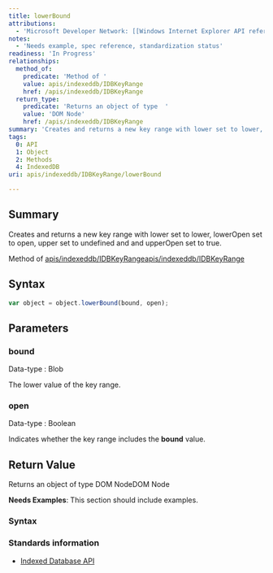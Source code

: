 ```yaml
---
title: lowerBound
attributions:
  - 'Microsoft Developer Network: [[Windows Internet Explorer API reference](http://msdn.microsoft.com/en-us/library/ie/hh828809%28v=vs.85%29.aspx) Article]'
notes:
  - 'Needs example, spec reference, standardization status'
readiness: 'In Progress'
relationships:
  method_of:
    predicate: 'Method of '
    value: apis/indexeddb/IDBKeyRange
    href: /apis/indexeddb/IDBKeyRange
  return_type:
    predicate: 'Returns an object of type  '
    value: 'DOM Node'
    href: /apis/indexeddb/IDBKeyRange
summary: 'Creates and returns a new key range with lower set to lower, lowerOpen set to open, upper set to undefined and and upperOpen set to true.'
tags:
  0: API
  1: Object
  2: Methods
  4: IndexedDB
uri: apis/indexeddb/IDBKeyRange/lowerBound

---
```

## Summary

Creates and returns a new key range with lower set to lower, lowerOpen set to open, upper set to undefined and and upperOpen set to true.

Method of [apis/indexeddb/IDBKeyRange](/apis/indexeddb/IDBKeyRange)[apis/indexeddb/IDBKeyRange](/apis/indexeddb/IDBKeyRange)

## Syntax

``` js
var object = object.lowerBound(bound, open);
```

## Parameters

### bound

 Data-type
:   Blob

 The lower value of the key range.

### open

 Data-type
:   Boolean

 Indicates whether the key range includes the **bound** value.

## Return Value

Returns an object of type DOM NodeDOM Node

**Needs Examples**: This section should include examples.

### Syntax

### Standards information

-   [Indexed Database API](http://go.microsoft.com/fwlink/p/?LinkId=224519)

